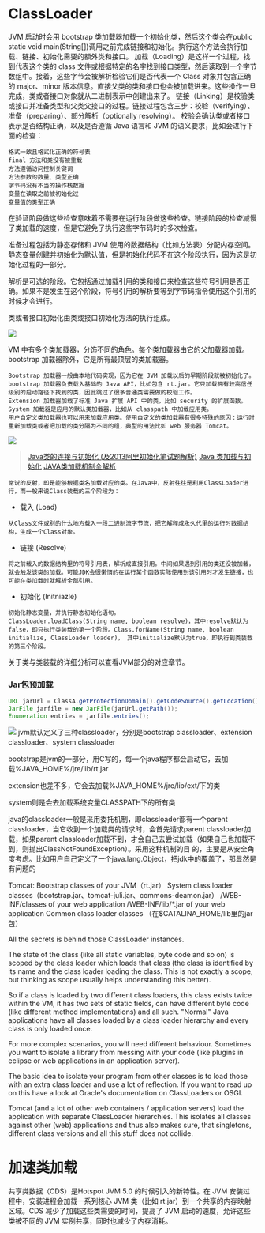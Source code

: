 # ClassLoader

JVM 启动时会用 bootstrap 类加载器加载一个初始化类，然后这个类会在public static void main(String[])调用之前完成链接和初始化。执行这个方法会执行加载、链接、初始化需要的额外类和接口。
加载（Loading）是这样一个过程，找到代表这个类的 class 文件或根据特定的名字找到接口类型，然后读取到一个字节数组中。接着，这些字节会被解析检验它们是否代表一个 Class 对象并包含正确的 major、minor 版本信息。直接父类的类和接口也会被加载进来。这些操作一旦完成，类或者接口对象就从二进制表示中创建出来了。
链接（Linking）是校验类或接口并准备类型和父类父接口的过程。链接过程包含三步：校验（verifying）、准备（preparing）、部分解析（optionally resolving）。
校验会确认类或者接口表示是否结构正确，以及是否遵循 Java 语言和 JVM 的语义要求，比如会进行下面的检查：

    格式一致且格式化正确的符号表
    final 方法和类没有被重载
    方法遵循访问控制关键词
    方法参数的数量、类型正确
    字节码没有不当的操作栈数据
    变量在读取之前被初始化过
    变量值的类型正确

在验证阶段做这些检查意味着不需要在运行阶段做这些检查。链接阶段的检查减慢了类加载的速度，但是它避免了执行这些字节码时的多次检查。

准备过程包括为静态存储和 JVM 使用的数据结构（比如方法表）分配内存空间。静态变量创建并初始化为默认值，但是初始化代码不在这个阶段执行，因为这是初始化过程的一部分。

解析是可选的阶段。它包括通过加载引用的类和接口来检查这些符号引用是否正确。如果不是发生在这个阶段，符号引用的解析要等到字节码指令使用这个引用的时候才会进行。

类或者接口初始化由类或接口初始化方法<clinit>的执行组成。

![](http://incdn1.b0.upaiyun.com/2016/02/154e3dd9e7a3ac36dd6bccc337fe5af9-717x1024.png)


VM 中有多个类加载器，分饰不同的角色。每个类加载器由它的父加载器加载。bootstrap 加载器除外，它是所有最顶层的类加载器。

    Bootstrap 加载器一般由本地代码实现，因为它在 JVM 加载以后的早期阶段就被初始化了。bootstrap 加载器负责载入基础的 Java API，比如包含 rt.jar。它只加载拥有较高信任级别的启动路径下找到的类，因此跳过了很多普通类需要做的校验工作。
    Extension 加载器加载了标准 Java 扩展 API 中的类，比如 security 的扩展函数。
    System 加载器是应用的默认类加载器，比如从 classpath 中加载应用类。
    用户自定义类加载器也可以用来加载应用类。使用自定义的类加载器有很多特殊的原因：运行时重新加载类或者把加载的类分隔为不同的组，典型的用法比如 web 服务器 Tomcat。

![](http://incdn1.b0.upaiyun.com/2016/02/3295f004d3d088bc2961fd4a9812c7c2-1024x651.png)


> [Java类的连接与初始化 (及2013阿里初始化笔试题解析)](http://www.importnew.com/17105.html)
> [Java 类加载与初始化](http://www.cnblogs.com/zhguang/p/3154584.html)
> [JAVA类加载机制全解析](https://segmentfault.com/a/1190000005608960)



``` 
常说的反射，即是能够根据类名加载对应的类。在Java中，反射往往是利用ClassLoader进行，而一般来说Class装载的三个阶段为：
```
- 载入 (Load)
``` 
从Class文件或别的什么地方载入一段二进制流字节流，把它解释成永久代里的运行时数据结构，生成一个Class对象。
```
- 链接 (Resolve)
``` 
将之前载入的数据结构里的符号引用表，解析成直接引用。中间如果遇到引用的类还没被加载，就会触发该类的加载。可能JDK会很懒惰的在运行某个函数实际使用到该引用时才发生链接，也可能在类加载时就解析全部引用。
```
- 初始化 (Initniazle)
``` 
初始化静态变量，并执行静态初始化语句。
ClassLoader.loadClass(String name, boolean resolve)，其中resolve默认为false，即只执行类装载的第一个阶段。Class.forName(String name, boolean initialize, ClassLoader loader)， 其中initialize默认为true，即执行到类装载的第三个阶段。
```
关于类与类装载的详细分析可以查看JVM部分的对应章节。
### Jar包预加载
``` java
URL jarUrl = ClassA.getProtectionDomain().getCodeSource().getLocation();
JarFile jarfile = new JarFile(jarUrl.getPath());
Enumeration entries = jarfile.entries();
```

![](http://hi.csdn.net/attachment/201112/7/0_1323227983q4G5.gif)
jvm默认定义了三种classloader，分别是bootstrap classloader、extension classloader、system classloader 

bootstrap是jvm的一部分，用C写的，每一个java程序都会启动它，去加载%JAVA_HOME%/jre/lib/rt.jar 

extension也差不多，它会去加载%JAVA_HOME%/jre/lib/ext/下的类 

system则是会去加载系统变量CLASSPATH下的所有类 

java的classloader一般是采用委托机制，即classloader都有一个parent classloader，当它收到一个加载类的请求时，会首先请求parent classloader加载，如果parent classloader加载不到，才会自己去尝试加载（如果自己也加载不到，则抛出ClassNotFoundException）。采用这种机制的目 的，主要是从安全角度考虑。比如用户自己定义了一个java.lang.Object，把jdk中的覆盖了，那显然是有问题的

Tomcat:
Bootstrap classes of your JVM（rt.jar） 
System class loader classes（bootstrap.jar、tomcat-juli.jar、commons-deamon.jar） 
/WEB-INF/classes of your web application 
/WEB-INF/lib/*.jar of your web application 
Common class loader classes （在$CATALINA_HOME/lib里的jar包）   

All the secrets is behind those ClassLoader instances.

The state of the class (like all static variables, byte code and so on) is scoped by the class loader which loads that class (the class is identified by its name and the class loader loading the class. This is not exactly a scope, but thinking as scope usually helps understanding this better).

So if a class is loaded by two different class loaders, this class exists twice within the VM, it has two sets of static fields, can have different byte code (like different method implementations) and all such. "Normal" Java applications have all classes loaded by a class loader hierarchy and every class is only loaded once.

For more complex scenarios, you will need different behaviour. Sometimes you want to isolate a library from messing with your code (like plugins in eclipse or web applications in an application server).

The basic idea to isolate your program from other classes is to load those with an extra class loader and use a lot of reflection. If you want to read up on this have a look at Oracle's documentation on ClassLoaders or OSGI.

Tomcat (and a lot of other web containers / application servers) load the application with separate ClassLoader hierarchies. This isolates all classes against other (web) applications and thus also makes sure, that singletons, different class versions and all this stuff does not collide.


# 加速类加载

共享类数据（CDS）是Hotspot JVM 5.0 的时候引入的新特性。在 JVM 安装过程中，安装进程会加载一系列核心 JVM 类（比如 rt.jar）到一个共享的内存映射区域。CDS 减少了加载这些类需要的时间，提高了 JVM 启动的速度，允许这些类被不同的 JVM 实例共享，同时也减少了内存消耗。

